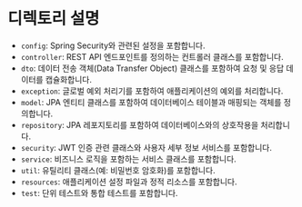 # 디렉토리 설명
- `config`: Spring Security와 관련된 설정을 포함합니다.
- `controller`: REST API 엔드포인트를 정의하는 컨트롤러 클래스를 포함합니다.
- `dto`: 데이터 전송 객체(Data Transfer Object) 클래스를 포함하여 요청 및 응답 데이터를 캡슐화합니다.
- `exception`: 글로벌 예외 처리기를 포함하여 애플리케이션의 예외를 처리합니다.
- `model`: JPA 엔티티 클래스를 포함하여 데이터베이스 테이블과 매핑되는 객체를 정의합니다.
- `repository`: JPA 레포지토리를 포함하여 데이터베이스와의 상호작용을 처리합니다.
- `security`: JWT 인증 관련 클래스와 사용자 세부 정보 서비스를 포함합니다.
- `service`: 비즈니스 로직을 포함하는 서비스 클래스를 포함합니다.
- `util`: 유틸리티 클래스(예: 비밀번호 암호화)를 포함합니다.
- `resources`: 애플리케이션 설정 파일과 정적 리소스를 포함합니다.
- `test`: 단위 테스트와 통합 테스트를 포함합니다.